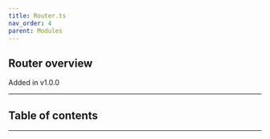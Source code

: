 ```yaml
---
title: Router.ts
nav_order: 4
parent: Modules
---
```


## Router overview

Added in v1.0.0

---

<h2 class="text-delta">Table of contents</h2>

---
